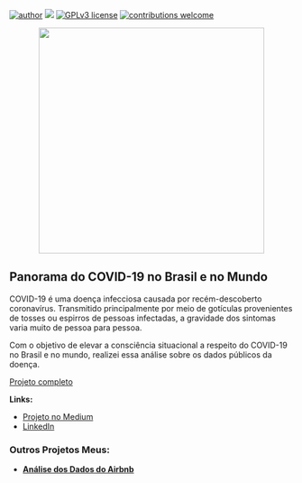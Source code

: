 [![author](https://img.shields.io/badge/author-thiagobcoelho25-red.svg)](https://www.linkedin.com/in/thiagobcoelho25/) [![](https://img.shields.io/badge/python-3.9+-blue.svg)](https://www.python.org/downloads/release/python-365/) [![GPLv3 license](https://img.shields.io/badge/License-GPLv3-blue.svg)](http://perso.crans.org/besson/LICENSE.html) [![contributions welcome](https://img.shields.io/badge/contributions-welcome-brightgreen.svg?style=flat)](https://github.com/thiagobcoelho25/Portfolio-Data-Science)

<p align="center">
  <img src="https://img.freepik.com/vetores-gratis/covid19-projeto-de-surto-de-coronavirus-com-celula-de-virus-e-lupa-na-visao-microscopica-no-fundo-do-mapa-do-mundo_1314-2698.jpg?w=826"height=400px >
</p>



## Panorama do COVID-19 no Brasil e no Mundo

COVID-19 é uma doença infecciosa causada por recém-descoberto coronavírus. Transmitido principalmente por meio de gotículas provenientes de tosses ou espirros de pessoas infectadas, a gravidade dos sintomas varia muito de pessoa para pessoa.

Com o objetivo de elevar a consciência situacional a respeito do COVID-19 no Brasil e no mundo, realizei essa análise sobre os dados públicos da doença.


[Projeto completo](https://colab.research.google.com/drive/1gok7gUewcQIr1Uep54W2Kaii4TB_R4vz?usp=sharing)

**Links:**

* [Projeto no Medium](https://medium.com/@jessicacunha.jsc/panorama-do-covid-19-2b7977a62337)
* [LinkedIn](https://www.linkedin.com/in/thiagobcoelho25/)




### Outros Projetos Meus:

* **[Análise dos Dados do Airbnb](https://github.com/thiagobcoelho25/analise-airbnb-sigmoidal)**

